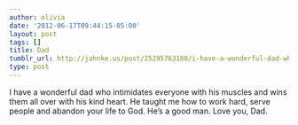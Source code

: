 ```yaml
---
author: olivia
date: '2012-06-17T09:44:15-05:00'
layout: post
tags: []
title: Dad
tumblr_url: http://jahnke.us/post/25295763180/i-have-a-wonderful-dad-who-intimidates-everyone
type: post
---
```


I have a wonderful dad who intimidates everyone with his muscles and wins them all over with his kind heart. He taught me how to work hard, serve people and abandon your life to God. He’s a good man. Love you, Dad.
